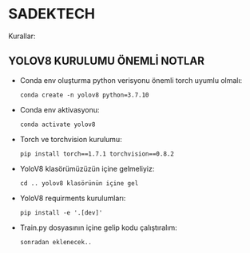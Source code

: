 # SADEKTECH
Kurallar:

## YOLOV8 KURULUMU ÖNEMLİ NOTLAR
* Conda env oluşturma python verisyonu önemli torch uyumlu olmalı:
  ```
  conda create -n yolov8 python=3.7.10
  ```

* Conda env aktivasyonu:
  ```
  conda activate yolov8
  ```

* Torch ve torchvision kurulumu:
  ```
  pip install torch==1.7.1 torchvision==0.8.2
  ```
  
* YoloV8 klasörümüzüzün içine gelmeliyiz:
  ```
  cd .. yolov8 klasörünün içine gel
  ```
  
* YoloV8 requirments kurulumları:
  ```
  pip install -e '.[dev]'
  ```

* Train.py dosyasının içine gelip kodu çalıştıralım:
  ```
  sonradan eklenecek..
  ```

